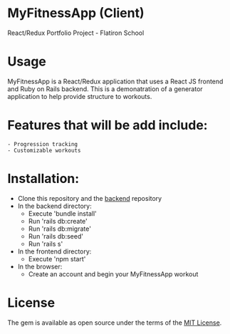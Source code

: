 # MyFitnessApp (Client)
React/Redux Portfolio Project - Flatiron School

# Usage
MyFitnessApp is a React/Redux application that uses a React JS frontend and Ruby on Rails backend. This is a demonatration of a generator application to help provide structure to workouts.

# Features that will be add include:
    - Progression tracking
    - Customizable workouts

# Installation:
  * Clone this repository and the [backend](https://github.com/josephdanielperez/myfitnessapp_api) repository
  * In the backend directory:
    * Execute 'bundle install'
    * Run 'rails db:create'
    * Run 'rails db:migrate'
    * Run 'rails db:seed'
    * Run 'rails s'
  * In the frontend directory:
    * Execute 'npm start'
  * In the browser:
    * Create an account and begin your MyFitnessApp workout

# License
  The gem is available as open source under the terms of the [MIT License](https://opensource.org/licenses/MIT).